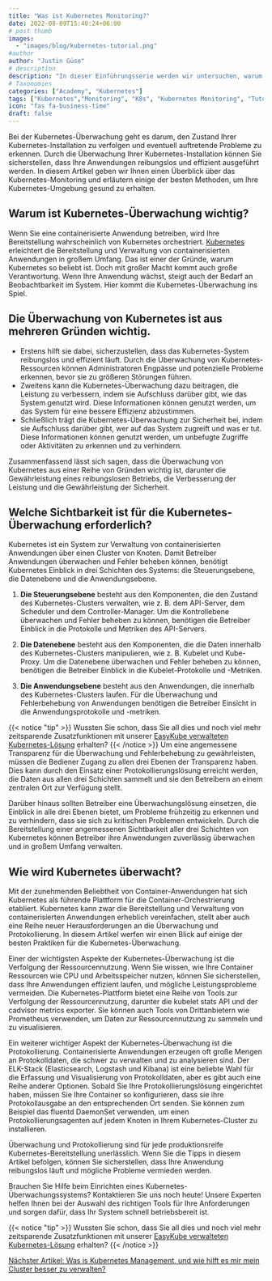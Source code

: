 ```yaml
---
title: "Was ist Kubernetes Monitoring?"
date: 2022-08-09T15:40:24+06:00
# post thumb
images:
  - "images/blog/kubernetes-tutorial.png"
#author
author: "Justin Güse"
# description
description: "In dieser Einführungsserie werden wir untersuchen, warum Kubernetes-Monitoring wichtig ist, die Betriebszeit erhöht und Fehler in Ihrem Kubernetes-Deployment reduziert."
# Taxonomies
categories: ["Academy", "Kubernetes"]
tags: ["Kubernetes","Monitoring", "K8s", "Kubernetes Monitoring", "Tutorial"]
icon: "fas fa-business-time"
draft: false
---
```

Bei der Kubernetes-Überwachung geht es darum, den Zustand Ihrer Kubernetes-Installation zu verfolgen und eventuell auftretende Probleme zu erkennen. Durch die Überwachung Ihrer Kubernetes-Installation können Sie sicherstellen, dass Ihre Anwendungen reibungslos und effizient ausgeführt werden. In diesem Artikel geben wir Ihnen einen Überblick über das Kubernetes-Monitoring und erläutern einige der besten Methoden, um Ihre Kubernetes-Umgebung gesund zu erhalten.

## Warum ist Kubernetes-Überwachung wichtig?

Wenn Sie eine containerisierte Anwendung betreiben, wird Ihre Bereitstellung wahrscheinlich von Kubernetes orchestriert. [Kubernetes](https://easycloudhost.de/blog/what-is-kubernetes/) erleichtert die Bereitstellung und Verwaltung von containerisierten Anwendungen in großem Umfang. Das ist einer der Gründe, warum Kubernetes so beliebt ist. Doch mit großer Macht kommt auch große Verantwortung. Wenn Ihre Anwendung wächst, steigt auch der Bedarf an Beobachtbarkeit im System. Hier kommt die Kubernetes-Überwachung ins Spiel.

## Die Überwachung von Kubernetes ist aus mehreren Gründen wichtig.

- Erstens hilft sie dabei, sicherzustellen, dass das Kubernetes-System reibungslos und effizient läuft. Durch die Überwachung von Kubernetes-Ressourcen können Administratoren Engpässe und potenzielle Probleme erkennen, bevor sie zu größeren Störungen führen.
- Zweitens kann die Kubernetes-Überwachung dazu beitragen, die Leistung zu verbessern, indem sie Aufschluss darüber gibt, wie das System genutzt wird. Diese Informationen können genutzt werden, um das System für eine bessere Effizienz abzustimmen.
- Schließlich trägt die Kubernetes-Überwachung zur Sicherheit bei, indem sie Aufschluss darüber gibt, wer auf das System zugreift und was er tut. Diese Informationen können genutzt werden, um unbefugte Zugriffe oder Aktivitäten zu erkennen und zu verhindern.

Zusammenfassend lässt sich sagen, dass die Überwachung von Kubernetes aus einer Reihe von Gründen wichtig ist, darunter die Gewährleistung eines reibungslosen Betriebs, die Verbesserung der Leistung und die Gewährleistung der Sicherheit.


## Welche Sichtbarkeit ist für die Kubernetes-Überwachung erforderlich?

Kubernetes ist ein System zur Verwaltung von containerisierten Anwendungen über einen Cluster von Knoten. Damit Betreiber Anwendungen überwachen und Fehler beheben können, benötigt Kubernetes Einblick in drei Schichten des Systems: die Steuerungsebene, die Datenebene und die Anwendungsebene.

1. **Die Steuerungsebene** besteht aus den Komponenten, die den Zustand des Kubernetes-Clusters verwalten, wie z. B. dem API-Server, dem Scheduler und dem Controller-Manager. Um die Kontrollebene überwachen und Fehler beheben zu können, benötigen die Betreiber Einblick in die Protokolle und Metriken des API-Servers.

1. **Die Datenebene** besteht aus den Komponenten, die die Daten innerhalb des Kubernetes-Clusters manipulieren, wie z. B. Kubelet und Kube-Proxy. Um die Datenebene überwachen und Fehler beheben zu können, benötigen die Betreiber Einblick in die Kubelet-Protokolle und -Metriken.

1. **Die Anwendungsebene** besteht aus den Anwendungen, die innerhalb des Kubernetes-Clusters laufen. Für die Überwachung und Fehlerbehebung von Anwendungen benötigen die Betreiber Einsicht in die Anwendungsprotokolle und -metriken.

{{< notice "tip" >}}
  Wussten Sie schon, dass Sie all dies und noch viel mehr zeitsparende Zusatzfunktionen mit unserer [EasyKube verwalteten Kubernetes-Lösung](/de/services/easykube) erhalten?
{{< /notice >}}
Um eine angemessene Transparenz für die Überwachung und Fehlerbehebung zu gewährleisten, müssen die Bediener Zugang zu allen drei Ebenen der Transparenz haben. Dies kann durch den Einsatz einer Protokollierungslösung erreicht werden, die Daten aus allen drei Schichten sammelt und sie den Betreibern an einem zentralen Ort zur Verfügung stellt.

Darüber hinaus sollten Betreiber eine Überwachungslösung einsetzen, die Einblick in alle drei Ebenen bietet, um Probleme frühzeitig zu erkennen und zu verhindern, dass sie sich zu kritischen Problemen entwickeln. Durch die Bereitstellung einer angemessenen Sichtbarkeit aller drei Schichten von Kubernetes können Betreiber ihre Anwendungen zuverlässig überwachen und in großem Umfang verwalten.

## Wie wird Kubernetes überwacht?

Mit der zunehmenden Beliebtheit von Container-Anwendungen hat sich Kubernetes als führende Plattform für die Container-Orchestrierung etabliert. Kubernetes kann zwar die Bereitstellung und Verwaltung von containerisierten Anwendungen erheblich vereinfachen, stellt aber auch eine Reihe neuer Herausforderungen an die Überwachung und Protokollierung. In diesem Artikel werfen wir einen Blick auf einige der besten Praktiken für die Kubernetes-Überwachung.

Einer der wichtigsten Aspekte der Kubernetes-Überwachung ist die Verfolgung der Ressourcennutzung. Wenn Sie wissen, wie Ihre Container Ressourcen wie CPU und Arbeitsspeicher nutzen, können Sie sicherstellen, dass Ihre Anwendungen effizient laufen, und mögliche Leistungsprobleme vermeiden. Die Kubernetes-Plattform bietet eine Reihe von Tools zur Verfolgung der Ressourcennutzung, darunter die kubelet stats API und der cadvisor metrics exporter. Sie können auch Tools von Drittanbietern wie Prometheus verwenden, um Daten zur Ressourcennutzung zu sammeln und zu visualisieren.

Ein weiterer wichtiger Aspekt der Kubernetes-Überwachung ist die Protokollierung. Containerisierte Anwendungen erzeugen oft große Mengen an Protokolldaten, die schwer zu verwalten und zu analysieren sind. Der ELK-Stack (Elasticsearch, Logstash und Kibana) ist eine beliebte Wahl für die Erfassung und Visualisierung von Protokolldaten, aber es gibt auch eine Reihe anderer Optionen. Sobald Sie Ihre Protokollierungslösung eingerichtet haben, müssen Sie Ihre Container so konfigurieren, dass sie ihre Protokollausgabe an den entsprechenden Ort senden. Sie können zum Beispiel das fluentd DaemonSet verwenden, um einen Protokollierungsagenten auf jedem Knoten in Ihrem Kubernetes-Cluster zu installieren.

Überwachung und Protokollierung sind für jede produktionsreife Kubernetes-Bereitstellung unerlässlich. Wenn Sie die Tipps in diesem Artikel befolgen, können Sie sicherstellen, dass Ihre Anwendung reibungslos läuft und mögliche Probleme vermieden werden.

Brauchen Sie Hilfe beim Einrichten eines Kubernetes-Überwachungssystems? Kontaktieren Sie uns noch heute! Unsere Experten helfen Ihnen bei der Auswahl des richtigen Tools für Ihre Anforderungen und sorgen dafür, dass Ihr System schnell betriebsbereit ist.

{{< notice "tip" >}}
  Wussten Sie schon, dass Sie all dies und noch viel mehr zeitsparende Zusatzfunktionen mit unserer [EasyKube verwalteten Kubernetes-Lösung](/de/services/easykube) erhalten?
{{< /notice >}}

[Nächster Artikel: Was is Kubernetes Management, und wie hilft es mir mein Cluster besser zu verwalten?](/de/blog/was-ist-kubernetes-management/)